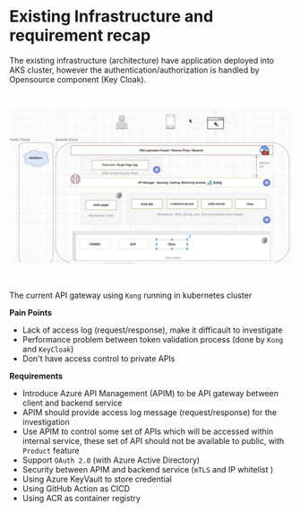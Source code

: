 # Existing Infrastructure and requirement recap

The existing infrastructure (architecture) have application deployed into AKS cluster, however the authentication/authorization
is handled by Opensource component (Key Cloak).

<br/>

![Existing](./assets/ananda-existing.png)

<br/>

The current API gateway using `Kong` running in kubernetes cluster

**Pain Points**
- Lack of access log (request/response), make it difficault to investigate
- Performance problem between token validation process (done by `Kong` and `KeyCloak`)
- Don't have access control to private APIs

**Requirements**
- Introduce Azure API Management (APIM) to be API gateway between client and backend service
- APIM should provide access log message (request/response) for the investigation 
- Use APIM to control some set of APIs which will be accessed within internal service, these set of API should not be available to public, with `Product` feature
- Support `OAuth 2.0` (with Azure Active Directory)
- Security between APIM and backend service (`mTLS` and IP whitelist )
- Using Azure KeyVault to store credential
- Using GitHub Action as CICD 
- Using ACR as container registry